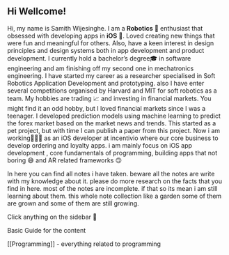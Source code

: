 ## Hi Wellcome!

Hi, my name is Samith Wijesinghe. I am a **Robotics** 🦾 enthusiast that obsessed with developing apps in **iOS** 📱. Loved creating new things that were fun and meaningful for others. Also, have a keen interest in design principles and design systems both in app development and product development. I currently hold a bachelor’s degree🎓 in software engineering and am finishing off my second one in mechatronics engineering. I have started my career as a researcher specialised in Soft Robotics Application Development and prototyping. also I have enter several competitions organised by Harvard and MIT for soft robotics as a team. My hobbies are trading 📈 and investing in financial markets. You might find it an odd hobby, but I loved financial markets since I was a teenager. I developed prediction models using machine learning to predict the forex market based on the market news and trends. This started as a pet project, but with time I can publish a paper from this project. Now i am working👨🏻‍💻 as an iOS developer at incentivio where our core business to develop ordering and loyalty apps. i am mainly focus on iOS app development , core fundamentals of programming, building apps that not boring 😅 and AR related frameworks 🙃  

In here you can find all notes i have taken. beware all the notes are write with my knowledge about it. please do more research on the facts that you find in here. most of the notes are incomplete. if that so its mean i am still learning about them. this whole note collection like a garden some of them are grown and some of them are still growing. 

Click anything on the sidebar 😬


Basic Guide for the content 

[[Programming]] - everything related to programming 
